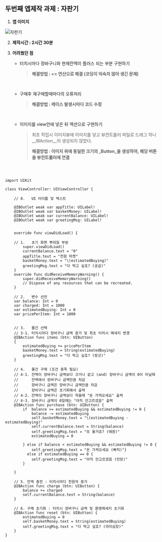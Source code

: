 ## 두번째 앱제작 과제 : 자판기 



1. **앱 이미지**

![자판기](https://github.com/JeongHoonkr/IOS5-Studying-Record/blob/master/Individual%20Project/image/스크린샷%202017-09-17%20오후%209.00.24.png?raw=true)









2. **제작시간 : 2시간 30분**

3. **어려웠던 점**

   * 터치시마다 장바구니와 현재잔액이 플러스 되는 부분 구현하기

     > **해결방법 : += 연산으로 해결 (코딩이 익숙치 않아 생긴 문제)**

     ​

   * 구매후 재구매할때마다의 오류처리

     > **해결방법 : 케이스 발생시마다 코드 수정**

     ​

   * 이미지를 view안에 넣은 뒤 액션으로 구현하기

     > 최초 작업시 이미지뷰에 이미지를 넣고 뷰컨트롤러 파일로 드래그 하니 __IBAction__이 생성되지 않았다.
     >
     > **해결방법 : 이미지 위에 동일한 크기의 _Button_을 생성하여, 해당 버튼을 뷰컨트롤러에 연결**

   ​            

```

import UIKit

class ViewController: UIViewController {

    // 0.   UI 타이틀 및 텍스트
    
    @IBOutlet weak var appTitle: UILabel!
    @IBOutlet weak var basketMoney: UILabel!
    @IBOutlet weak var currentBalance: UILabel!
    @IBOutlet weak var greetingMsg: UILabel!
    
    
    override func viewDidLoad() {
        
    // 1.   초기 화면 뿌려질 부분
        super.viewDidLoad()
        currentBalance.text = "0"
        appTitle.text = "천원 마켓"
        basketMoney.text = "\(estimatedBuying)"
        greetingMsg.text = "다 먹고 싶죠? (궁금)"
    }
    override func didReceiveMemoryWarning() {
        super.didReceiveMemoryWarning()
        // Dispose of any resources that can be recreated.
    }
    
    // 2.   변수 선언
    var balance: Int = 0
    var charged: Int = 1000
    var estimatedBuying: Int = 0
    var pricePerItem: Int = 1000
    
    
    // 3.   물건 선택
    // 3-1. 터치시마다 장바구니 금액 증가 및 최초 터치시 메세지 변경
    @IBAction func items (btn: UIButton)
    {
        estimatedBuying += pricePerItem
        basketMoney.text = String(estimatedBuying)
        greetingMsg.text = "다 먹고 싶죠? (방긋)"
    }
    
    // 4.   물건 구매 (조건 충족 필요)
    // 4-1. 잔액이 장바구니 금액보다 크거나 같고 (and) 장바구니 금액이 0이 아닐때
    //      잔액에서 장바구니 금액만큼 차감
    //      장바구니 금액은 장바구니 금액만큼 차감
    //      장바구니 금액은 초기화해서 출력
    // 4-2. 잔액이 장바구니 금액보다 작을때 "돈 가져오세요" 출력
    // 4-3. 장바구니 금액이 0일때는 "아직 안고르셨음" 출력
    @IBAction func purchase (btn: UIButton) {
        if  balance >= estimatedBuying && estimatedBuying != 0 {
            balance -= estimatedBuying
            self.basketMoney.text = "\(estimatedBuying - estimatedBuying)"
            self.currentBalance.text = String(balance)
            self.greetingMsg.text = "또 올거죠? (애원)"
            estimatedBuying = 0
            
        } else if balance < estimatedBuying && estimatedBuying != 0 {
            self.greetingMsg.text = "돈 가져오세요 (빠직)"}
          else if estimatedBuying == 0 {
            self.greetingMsg.text = "아직 안고르셨음 (민망)"
        }
        
    }
    
    // 5. 잔액 충전 : 터치시마다 천원씩 증가
    @IBAction func charge (btn: UIButton) {
        balance += charged
        self.currentBalance.text = String(balance)
    }
    
    // 6. 구매 초기화 : 터치시 장바구니 금액 및 환영메세지 초기화
    @IBAction func reset (btn: UIButton) {
        estimatedBuying = 0
        self.basketMoney.text = String(estimatedBuying)
        self.greetingMsg.text = "다 먹고 싶죠? (의미심장)"
    }
}
```


